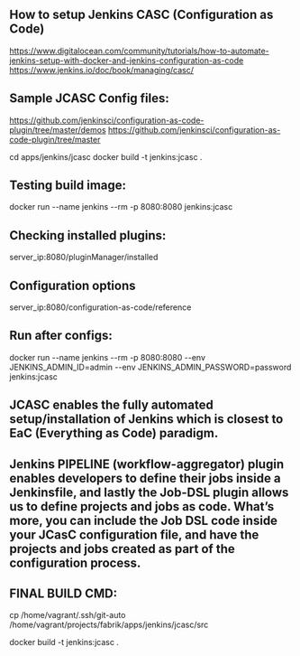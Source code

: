 ## How to setup Jenkins CASC (Configuration as Code)
https://www.digitalocean.com/community/tutorials/how-to-automate-jenkins-setup-with-docker-and-jenkins-configuration-as-code
https://www.jenkins.io/doc/book/managing/casc/
## Sample JCASC Config files:
https://github.com/jenkinsci/configuration-as-code-plugin/tree/master/demos
https://github.com/jenkinsci/configuration-as-code-plugin/tree/master

cd apps/jenkins/jcasc
docker build -t jenkins:jcasc .

## Testing build image:
docker run --name jenkins --rm -p 8080:8080 jenkins:jcasc

## Checking installed plugins:
server_ip:8080/pluginManager/installed

## Configuration options
server_ip:8080/configuration-as-code/reference

## Run after configs:
docker run --name jenkins --rm -p 8080:8080 --env JENKINS_ADMIN_ID=admin --env JENKINS_ADMIN_PASSWORD=password jenkins:jcasc

## JCASC enables the fully automated setup/installation of Jenkins which is closest to EaC (Everything as Code) paradigm.
## Jenkins PIPELINE (workflow-aggregator) plugin enables developers to define their jobs inside a Jenkinsfile, and lastly the Job-DSL plugin allows us to define projects and jobs as code. What’s more, you can include the Job DSL code inside your JCasC configuration file, and have the projects and jobs created as part of the configuration process. 


## FINAL BUILD CMD:
cp /home/vagrant/.ssh/git-auto /home/vagrant/projects/fabrik/apps/jenkins/jcasc/src

docker build -t jenkins:jcasc .



